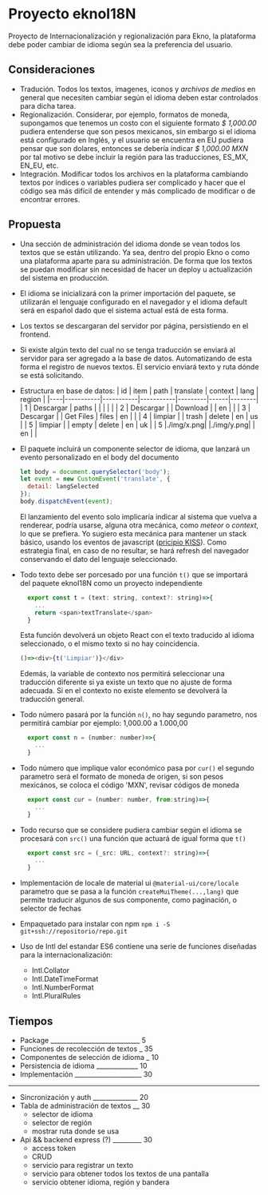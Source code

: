 # Proyecto eknoI18N
Proyecto de Internacionalización y regionalización para Ekno, la plataforma debe poder cambiar de idioma según sea la preferencia del usuario.

## Consideraciones
 * Tradución. Todos los textos, imagenes, iconos y _archivos de medios_ en general que necesiten cambiar según el idioma deben estar controlados para dicha tarea.
 * Regionalización. Considerar, por ejemplo, formatos de moneda, supongamos que tenemos un costo con el siguiente formato _$ 1,000.00_ pudiera entenderse que son pesos mexicanos, sin embargo si el idioma está configurado en Inglés, y el usuario se encuentra en EU pudiera pensar que son dolares, entonces se debería indicar _$ 1,000.00 MXN_ por tal motivo se debe incluir la región para las traducciones, ES_MX, EN_EU, etc.
 * Integración. Modificar todos los archivos en la plataforma cambiando textos por índices o variables pudiera ser complicado y hacer que el código sea más difícil de entender y más complicado de modificar o de encontrar errores.

## Propuesta
 * Una sección de administración del idioma donde se vean todos los textos que se están utilizando. Ya sea, dentro del propio Ekno o como una plataforma aparte para su administración. De forma que los textos se puedan modificar sin necesidad de hacer un deploy u actualización del sistema en producción.
 * El idioma se inicializará con la primer importación del paquete, se utilizarán el lenguaje configurado en el navegador y el idioma default será en español dado que el sistema actual está de esta forma.
 * Los textos se descargaran del servidor por página, persistiendo en el frontend.
 * Si existe algún texto del cual no se tenga traducción se enviará al servidor para ser agregado a la base de datos. Automatizando de esta forma el registro de nuevos textos. El servicio enviará texto y ruta dónde se está solicitando.
 * Estructura en base de datos:
   | id |    item   |   path    | translate | context | lang | region |
   |----|-----------|-----------|-----------|---------|------|--------|
   | 1  | Descargar |  paths    |           |         |      |        |
   | 2  | Descargar |           | Download  |         |  en  |        |
   | 3  | Descargar |           | Get Files |  files  |  en  |        |
   | 4  |  limpiar  |           |   trash   |  delete |  en  |   us   |
   | 5  |  limpiar  |           |   empty   |  delete |  en  |   uk   |
   | 5  |./img/x.png|           |./img/y.png|         |  en  |        |
 * El paquete incluirá un componente selector de idioma, que lanzará un evento personalizado en el body del documento 

    ```js
    let body = document.querySelector('body');
    let event = new CustomEvent('translate', {  
      detail: langSelected
    });
    body.dispatchEvent(event);
    ```
    El lanzamiento del evento solo implicaría indicar al sistema que vuelva a renderear, podría usarse, alguna otra mecánica, como _meteor_ o _context_, lo que se prefiera. Yo sugiero esta mecánica para mantener un stack básico, usando los eventos de javascript ([pricipio KISS](https://es.wikipedia.org/wiki/Principio_KISS)).
    Como estrategia final, en caso de no resultar, se hará refresh del navegador conservando el dato del lenguaje seleccionado.
 * Todo texto debe ser porcesado por una función `t()` que se importará del paquete eknoI18N como un proyecto independiente
   ```js
     export const t = (text: string, context?: string)=>{
       ...
       return <span>textTranslate</span>
     }
   ```
    Esta función devolverá un objeto React con el texto traducido al idioma seleccionado, o el mismo texto si no hay coincidencia.
    ```js
    ()=><div>{t('Limpiar')}</div>
    ```
    Edemás, la variable de contexto nos permitirá seleccionar una traducción diferente si ya existe un texto que no ajuste de forma adecuada. Si en el contexto no existe elemento se devolverá la traducción general.
 * Todo número pasará por la función `n()`, no hay segundo parametro, nos permitirá cambiar por ejemplo: 1,000.00 a 1.000,00
   ```js
     export const n = (number: number)=>{
       ...
     }
   ```
 * Todo número que implique valor económico pasa por `cur()` el segundo parametro será el formato de moneda de origen, si son pesos mexicános, se coloca el código 'MXN', revisar códigos de moneda
   ```js
     export const cur = (number: number, from:string)=>{
       ...
     }
   ```
 * Todo recurso que se considere pudiera cambiar según el idioma se procesará con `src()` una función que actuará de igual forma que `t()`
   ```js
     export const src = (_src: URL, context?: string)=>{
       ...
     }
   ```
 * Implementación de locale de material ui `@material-ui/core/locale` parametro que se pasa a la función `createMuiTheme(...,lang)` que permite traducir algunos de sus componente, como paginación, o selector de fechas
 * Empaquetado para instalar con npm `npm i -S git+ssh://repositorio/repo.git`
 * Uso de Intl del estandar ES6 contiene una serie de funciones diseñadas para la internacionalización:
   * Intl.Collator
   * Intl.DateTimeFormat
   * Intl.NumberFormat
   * Intl.PluralRules

## Tiempos
 * Package ____________________________  5
 * Funciones de recolección de textos _ 35
 * Componentes de selección de idioma _ 10
 * Persistencia de idioma _____________ 10
 * Implementación _____________________ 30
 -----------------------------------------
 * Sincronización y auth ______________ 20
 * Tabla de administración de textos __ 30
   * selector de idioma
   * selector de región
   * mostrar ruta donde se usa
 * Api && backend express (?) _________ 30
   * access token
   * CRUD
   * servicio para registrar un texto
   * servicio para obtener todos los textos de una pantalla
   * servicio obtener idioma, región y bandera